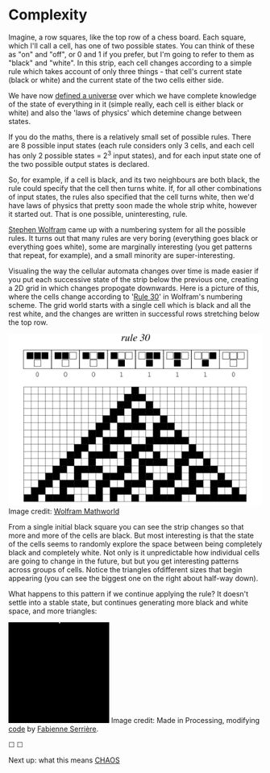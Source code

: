 # Complexity

Imagine, a row squares, like the top row of a chess board. Each square, which I'll call a cell, has one of two possible states. You can think of these as "on" and "off", or 0 and 1 if you prefer, but I'm going to refer to them as "black" and "white". In this strip, each cell changes according to a simple rule which takes account of only three things - that cell's current state (black or white) and the current state of the two cells either side.

We have now [defined a universe](http://en.wikipedia.org/wiki/Cellular_automaton) over which we have complete knowledge of the state of everything in it (simple really, each cell is either black or white) and also the 'laws of physics' which detemine change between states.

If you do the maths, there is a relatively small set of possible rules. There are 8 possible input states (each rule considers only 3 cells, and each cell has only 2 possible states = 2<sup>3</sup> input states), and for each input state one of the two possible output states is declared. 

So, for example, if a cell is black, and its two neighbours are both black, the rule could specify that the cell then turns white. If, for all other combinations of input states, the rules also specified that the cell turns white, then we'd have laws of physics that pretty soon made the whole strip white, however it started out. That is one possible, uninteresting, rule.

[Stephen Wolfram](http://vserver1.cscs.lsa.umich.edu/~crshalizi/reviews/wolfram/) came up with a numbering system for all the possible rules. It turns out that many rules are very boring (everything goes black or everything goes white), some are marginally interesting (you get patterns that repeat, for example), and a small minority are super-interesting. 

Visualing the way the cellular automata changes over time is made easier if you put each successive state of the strip below the previous one, creating a 2D grid in which changes propogate downwards. Here is a picture of this, where the cells change according to '[Rule 30](http://en.wikipedia.org/wiki/Rule_30)' in Wolfram's numbering scheme. The grid world starts with a single cell which is black and all the rest white, and the changes are written in successful rows stretching below the top row.

![](assets/ElementaryCARule030_1000.gif) 
Image credit: [Wolfram Mathworld](http://mathworld.wolfram.com/Rule30.html)

From a single initial black square you can see the strip changes so that more and more of the cells are black. But most interesting is that the state of the cells seems to randomly explore the space between being completely black and completely white. Not only is it unpredictable how individual cells are going to change in the future, but but you get interesting patterns across groups of cells. Notice the triangles ofdifferent sizes that begin appearing (you can see the biggest one on the right about half-way down).

What happens to this pattern if we continue applying the rule? It doesn't settle into a stable state, but continues generating more black and white space, and more triangles:

![](assets/rule30_1.gif) 
Image credit: Made in Processing, modifying [code](https://pastebin.com/vyQ0fkxj-) by [Fabienne Serrière](https://twitter.com/fbz).

&#9744; &#9744;

Next up: what this means [CHAOS](https://twitter.com/intent/tweet?text=@ChoiceEngine%20CHAOS)

